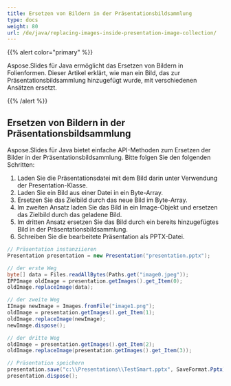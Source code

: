 ```yaml
---
title: Ersetzen von Bildern in der Präsentationsbildsammlung
type: docs
weight: 80
url: /de/java/replacing-images-inside-presentation-image-collection/
---
```


{{% alert color="primary" %}} 

Aspose.Slides für Java ermöglicht das Ersetzen von Bildern in Folienformen. Dieser Artikel erklärt, wie man ein Bild, das zur Präsentationsbildsammlung hinzugefügt wurde, mit verschiedenen Ansätzen ersetzt.

{{% /alert %}} 
## **Ersetzen von Bildern in der Präsentationsbildsammlung**
Aspose.Slides für Java bietet einfache API-Methoden zum Ersetzen der Bilder in der Präsentationsbildsammlung. Bitte folgen Sie den folgenden Schritten:

1. Laden Sie die Präsentationsdatei mit dem Bild darin unter Verwendung der Presentation-Klasse.
1. Laden Sie ein Bild aus einer Datei in ein Byte-Array.
1. Ersetzen Sie das Zielbild durch das neue Bild im Byte-Array.
1. Im zweiten Ansatz laden Sie das Bild in ein Image-Objekt und ersetzen das Zielbild durch das geladene Bild.
1. Im dritten Ansatz ersetzen Sie das Bild durch ein bereits hinzugefügtes Bild in der Präsentationsbildsammlung.
1. Schreiben Sie die bearbeitete Präsentation als PPTX-Datei.

```java
// Präsentation instanziieren
Presentation presentation = new Presentation("presentation.pptx");

// der erste Weg
byte[] data = Files.readAllBytes(Paths.get("image0.jpeg"));
IPPImage oldImage = presentation.getImages().get_Item(0);
oldImage.replaceImage(data);

// der zweite Weg
IImage newImage = Images.fromFile("image1.png");
oldImage = presentation.getImages().get_Item(1);
oldImage.replaceImage(newImage);
newImage.dispose();

// der dritte Weg
oldImage = presentation.getImages().get_Item(2);
oldImage.replaceImage(presentation.getImages().get_Item(3));

// Präsentation speichern
presentation.save("c:\\Presentations\\TestSmart.pptx", SaveFormat.Pptx);
presentation.dispose();
```
